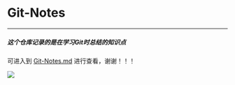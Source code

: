 # Git-Notes

------

##### 这个仓库记录的是在学习Git时总结的知识点



可进入到  [Git-Notes.md](https://github.com/heiye-vn/Git-Notes/edit/master/Notes.md)  进行查看，谢谢！！！



![](https://timgsa.baidu.com/timg?image&quality=80&size=b9999_10000&sec=1566114649550&di=383bd3cab8d01efa69cb63a6b974bd70&imgtype=0&src=http%3A%2F%2Fimg.mp.itc.cn%2Fupload%2F20170714%2F1eed483f1874437990ad84c50ecfc82a_th.jpg)